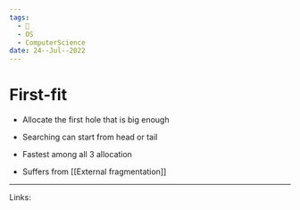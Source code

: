 ```yaml
---
tags:
  - 🌱
  - OS
  - ComputerScience 
date: 24--Jul--2022
---
```


# First-fit

- Allocate the first hole that is big enough
- Searching can start from head or tail

- Fastest among all 3 allocation
- Suffers from [[External fragmentation]]

---
Links: 